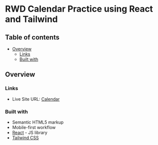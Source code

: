 # RWD Calendar Practice using React and Tailwind

## Table of contents

- [Overview](#overview)
  - [Links](#links)
  - [Built with](#built-with)

## Overview

### Links

- Live Site URL: [Calendar](https://ytc31.github.io/RWD-calendar-practice/)

### Built with

- Semantic HTML5 markup
- Mobile-first workflow
- [React](https://reactjs.org/) - JS library
- [Tailwind CSS](https://nextjs.org/)
